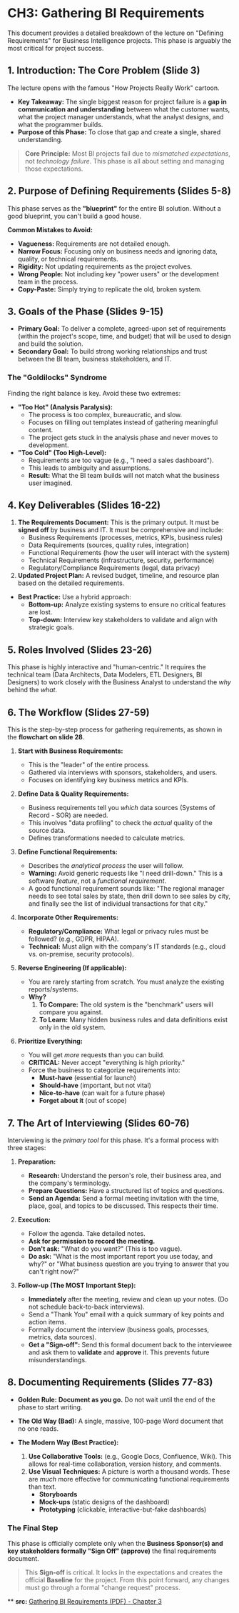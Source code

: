 # CH3: Gathering BI Requirements

This document provides a detailed breakdown of the lecture on "Defining Requirements" for Business Intelligence projects. This phase is arguably the most critical for project success.

## 1. Introduction: The Core Problem (Slide 3)

The lecture opens with the famous "How Projects Really Work" cartoon.

* **Key Takeaway:** The single biggest reason for project failure is a **gap in communication and understanding** between what the customer wants, what the project manager understands, what the analyst designs, and what the programmer builds.
* **Purpose of this Phase:** To close that gap and create a single, shared understanding.

> **Core Principle:** Most BI projects fail due to *mismatched expectations*, not *technology failure*. This phase is all about setting and managing those expectations.

## 2. Purpose of Defining Requirements (Slides 5-8)

This phase serves as the **"blueprint"** for the entire BI solution. Without a good blueprint, you can't build a good house.

**Common Mistakes to Avoid:**
* **Vagueness:** Requirements are not detailed enough.
* **Narrow Focus:** Focusing only on business needs and ignoring data, quality, or technical requirements.
* **Rigidity:** Not updating requirements as the project evolves.
* **Wrong People:** Not including key "power users" or the development team in the process.
* **Copy-Paste:** Simply trying to replicate the old, broken system.

## 3. Goals of the Phase (Slides 9-15)

* **Primary Goal:** To deliver a complete, agreed-upon set of requirements (within the project's scope, time, and budget) that will be used to design and build the solution.
* **Secondary Goal:** To build strong working relationships and trust between the BI team, business stakeholders, and IT.

### The "Goldilocks" Syndrome

Finding the right balance is key. Avoid these two extremes:

* **"Too Hot" (Analysis Paralysis):**
    * The process is too complex, bureaucratic, and slow.
    * Focuses on filling out templates instead of gathering meaningful content.
    * The project gets stuck in the analysis phase and never moves to development.
* **"Too Cold" (Too High-Level):**
    * Requirements are too vague (e.g., "I need a sales dashboard").
    * This leads to ambiguity and assumptions.
    * **Result:** What the BI team builds will not match what the business user imagined.

## 4. Key Deliverables (Slides 16-22)

1.  **The Requirements Document:** This is the primary output. It must be **signed off** by business and IT. It must be comprehensive and include:
    * Business Requirements (processes, metrics, KPIs, business rules)
    * Data Requirements (sources, quality rules, integration)
    * Functional Requirements (how the user will interact with the system)
    * Technical Requirements (infrastructure, security, performance)
    * Regulatory/Compliance Requirements (legal, data privacy)
2.  **Updated Project Plan:** A revised budget, timeline, and resource plan based on the detailed requirements.

* **Best Practice:** Use a hybrid approach:
    * **Bottom-up:** Analyze existing systems to ensure no critical features are lost.
    * **Top-down:** Interview key stakeholders to validate and align with strategic goals.

## 5. Roles Involved (Slides 23-26)

This phase is highly interactive and "human-centric." It requires the technical team (Data Architects, Data Modelers, ETL Designers, BI Designers) to work closely with the Business Analyst to understand the *why* behind the *what*.

## 6. The Workflow (Slides 27-59)

This is the step-by-step process for gathering requirements, as shown in the **flowchart on slide 28**.

1.  **Start with Business Requirements:**
    * This is the "leader" of the entire process.
    * Gathered via interviews with sponsors, stakeholders, and users.
    * Focuses on identifying key business metrics and KPIs.

2.  **Define Data & Quality Requirements:**
    * Business requirements tell you *which* data sources (Systems of Record - SOR) are needed.
    * This involves "data profiling" to check the *actual* quality of the source data.
    * Defines transformations needed to calculate metrics.

3.  **Define Functional Requirements:**
    * Describes the *analytical process* the user will follow.
    * **Warning:** Avoid generic requests like "I need drill-down." This is a software *feature*, not a *functional requirement*.
    * A good functional requirement sounds like: "The regional manager needs to see total sales by state, then drill down to see sales by city, and finally see the list of individual transactions for that city."

4.  **Incorporate Other Requirements:**
    * **Regulatory/Compliance:** What legal or privacy rules must be followed? (e.g., GDPR, HIPAA).
    * **Technical:** Must align with the company's IT standards (e.g., cloud vs. on-premise, security protocols).

5.  **Reverse Engineering (If applicable):**
    * You are rarely starting from scratch. You must analyze the existing reports/systems.
    * **Why?**
        1.  **To Compare:** The old system is the "benchmark" users will compare you against.
        2.  **To Learn:** Many hidden business rules and data definitions exist only in the old system.

6.  **Prioritize Everything:**
    * You will get *more* requests than you can build.
    * **CRITICAL:** Never accept "everything is high priority."
    * Force the business to categorize requirements into:
        * **Must-have** (essential for launch)
        * **Should-have** (important, but not vital)
        * **Nice-to-have** (can wait for a future phase)
        * **Forget about it** (out of scope)

## 7. The Art of Interviewing (Slides 60-76)

Interviewing is the *primary tool* for this phase. It's a formal process with three stages:

1.  **Preparation:**
    * **Research:** Understand the person's role, their business area, and the company's terminology.
    * **Prepare Questions:** Have a structured list of topics and questions.
    * **Send an Agenda:** Send a formal meeting invitation with the time, place, goal, and topics to be discussed. This respects their time.

2.  **Execution:**
    * Follow the agenda. Take detailed notes.
    * **Ask for permission to record the meeting.**
    * **Don't ask:** "What do you want?" (This is too vague).
    * **Do ask:** "What is the most important report you use today, and why?" or "What business question are you trying to answer that you can't right now?"

3.  **Follow-up (The MOST Important Step):**
    * **Immediately** after the meeting, review and clean up your notes. (Do not schedule back-to-back interviews).
    * Send a "Thank You" email with a quick summary of key points and action items.
    * Formally document the interview (business goals, processes, metrics, data sources).
    * **Get a "Sign-off":** Send this formal document back to the interviewee and ask them to **validate** and **approve** it. This prevents future misunderstandings.

## 8. Documenting Requirements (Slides 77-83)

* **Golden Rule:** **Document as you go.** Do not wait until the end of the phase to start writing.

* **The Old Way (Bad):** A single, massive, 100-page Word document that no one reads.

* **The Modern Way (Best Practice):**
    1.  **Use Collaborative Tools:** (e.g., Google Docs, Confluence, Wiki). This allows for real-time collaboration, version history, and comments.
    2.  **Use Visual Techniques:** A picture is worth a thousand words. These are *much* more effective for communicating functional requirements than text.
        * **Storyboards**
        * **Mock-ups** (static designs of the dashboard)
        * **Prototyping** (clickable, interactive-but-fake dashboards)

### The Final Step

This phase is officially complete only when the **Business Sponsor(s) and key stakeholders formally "Sign Off" (approve)** the final requirements document.

> This **Sign-off** is critical. It locks in the expectations and creates the official **Baseline** for the project. From this point forward, any changes must go through a formal "change request" process.
>


**
**src:**
[Gathering BI Requirements (PDF) - Chapter 3](https://github.com/al7san/business-intelligence/blob/main/Lecture%202%20(Book%202)%20CH3_Gathering_BI_Requirements.pdf)
